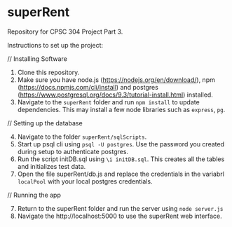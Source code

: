# superRent
Repository for CPSC 304 Project Part 3.


Instructions to set up the project:

// Installing Software 

1. Clone this repository.
2. Make sure you have node.js (https://nodejs.org/en/download/), npm (https://docs.npmjs.com/cli/install) and postgres (https://www.postgresql.org/docs/9.3/tutorial-install.html) installed.
3. Navigate to the `superRent` folder and run `npm install` to update dependencies. This may install a few node libraries such as `express`, `pg`.

// Setting up the database

4. Navigate to the folder `superRent/sqlScripts`.
5. Start up psql cli using `psql -U postgres`. Use the password you created during setup to authenticate postgres. 
6. Run the script initDB.sql using `\i initDB.sql`. This creates all the tables and initializes test data. 
7. Open the file superRent/db.js and replace the credentials in the variabrl `localPool` with your local postgres credentials.

// Running the app

7. Return to the superRent folder and run the server using `node server.js`
8. Navigate the http://localhost:5000 to use the superRent web interface. 
